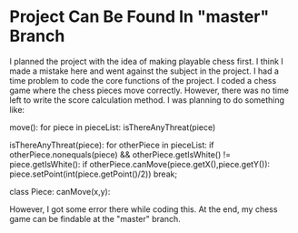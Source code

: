# Project Can Be Found In "master" Branch
I planned the project with the idea of making playable chess first. I think I made a mistake here and went against the subject in the project. I had a time problem to code the core functions of the project. I coded a chess game where the chess pieces move correctly. However, there was no time left to write the score calculation method. I was planning to do something like:

move():
    for piece in pieceList:
        isThereAnyThreat(piece)

isThereAnyThreat(piece):
    for otherPiece in pieceList:
        if otherPiece.nonequals(piece) && otherPiece.getIsWhite() != piece.getIsWhite():
            if otherPiece.canMove(piece.getX(),piece.getY()):
                piece.setPoint(int(piece.getPoint()/2))
                break;

class Piece:
    canMove(x,y):

However, I got some error there while coding this. At the end, my chess game can be findable at the "master" branch.
